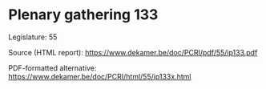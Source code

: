 # Plenary gathering 133

Legislature: 55

Source (HTML report): https://www.dekamer.be/doc/PCRI/pdf/55/ip133.pdf

PDF-formatted alternative: https://www.dekamer.be/doc/PCRI/html/55/ip133x.html

